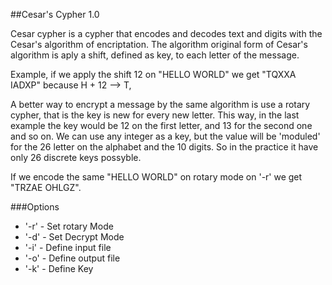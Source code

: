 ##Cesar's Cypher 1.0

Cesar cypher is a cypher that encodes and decodes text and digits with the 
Cesar's algorithm of encriptation. The algorithm original form of Cesar's algorithm 
is aply a shift, defined as key, to each letter of the message.

Example, if we apply the shift 12 on "HELLO WORLD" we get "TQXXA IADXP"
because H + 12 --> T,

A better way to encrypt a message by the same algorithm is use a rotary cypher, that is
the key is new for every new letter. This way, in the last example the key would be 12
on the first letter, and 13 for the second one and so on.
We can use any integer as a key, but the value will be 'moduled' for the 26 letter on the alphabet
and the 10 digits. So in the practice it have only 26 discrete keys possyble.

If we encode the same "HELLO WORLD" on rotary mode on '-r' we get "TRZAE OHLGZ".


###Options
- '-r' - Set rotary Mode
- '-d' - Set Decrypt Mode
- '-i' - Define input file
- '-o' - Define output file
- '-k' - Define Key
